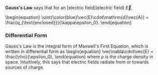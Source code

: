 **Gauss's Law** says that for an [electric field](electric field) $\vec{E}$,

\begin{equation}
\oint{\color{blue}\vec{E}\cdot\mathrm{d}\vec{A}} = \frac{q_{\text{enclosed}}}{\kappa\epsilon_0}.
\end{equation}

### Differential Form

Gauss's Law is the integral form of Maxwell's First Equation, which is written in differential form as
\begin{equation}
\vec\nabla\cdot\vec{E} = \frac{\rho}{\epsilon_0},
\end{equation}
where $\rho$ is the charge density in space. Intuitively, this says that electric fields radiate from or towards sources of charge.